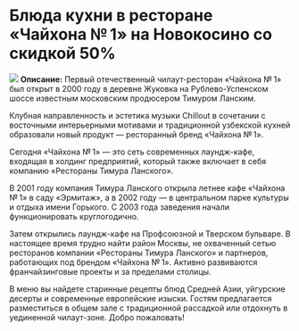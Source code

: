 # Блюда кухни в ресторане «Чайхона № 1» на Новокосино со скидкой 50%
![](https://st.biglion.ru/c/w/672/h/378/cfs15/deal_offer_photo/5c/cb/5ccb7f94cd0e342d39950ffaef576774.jpg)
**Описание:** Первый отечественный чилаут-ресторан «Чайхона № 1» был открыт в 2000 году в деревне Жуковка на Рублево-Успенском шоссе известным московским продюсером Тимуром Ланским.

Клубная направленность и эстетика музыки Chillout в сочетании с восточными интерьерными мотивами и традиционной узбекской кухней образовали новый продукт — ресторанный бренд «Чайхона № 1».

Сегодня «Чайхона № 1» — это сеть современных лаундж-кафе, входящая в холдинг предприятий, который также включает в себя компанию «Рестораны Тимура Ланского».

В 2001 году компания Тимура Ланского открыла летнее кафе «Чайхона № 1» в саду «Эрмитаж», а в 2002 году — в центральном парке культуры и отдыха имени Горького. С 2003 года заведения начали функционировать круглогодично.

Затем открылись лаундж-кафе на Профсоюзной и Тверском бульваре. В настоящее время трудно найти район Москвы, не охваченный сетью ресторанов компании «Рестораны Тимура Ланского» и партнеров, работающих под брендом «Чайхона № 1». Активно развиваются франчайзинговые проекты и за пределами столицы.

В меню вы найдете старинные рецепты блюд Средней Азии, уйгурские десерты и современные европейские изыски. Гостям предлагается разместиться в общем зале с традиционной рассадкой или отдохнуть в уединенной чилаут-зоне. Добро пожаловать!
